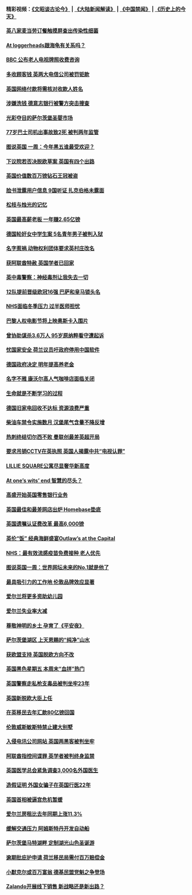 #### 精彩视频：[《文昭谈古论今》](https://github.com/gfw-breaker/wenzhao/blob/master/README.md?t=12021831) | [《大陆新闻解读》](https://github.com/gfw-breaker/ntdtv-comedy/blob/master/README.md?t=12021831) | [《中国禁闻》](https://github.com/gfw-breaker/ntdtv-news/blob/master/README.md?t=12021831) | [《历史上的今天》](https://github.com/gfw-breaker/today-in-history/blob/master/README.md?t=12021831) 

#### [英八家麦当劳订餐触摸屏查出传染性细菌](../pages/nsc974/n10886684.md?t=12021831) 

#### [At loggerheads跟海龟有关系吗？](../pages/nsc974/n10883586.md?t=12021831) 

#### [BBC 公布老人电视牌照收费咨询](../pages/nsc974/n10883556.md?t=12021831) 

#### [多收顾客钱 英两大电信公司被罚钜款](../pages/nsc974/n10883526.md?t=12021831) 

#### [英国网络付款将需核对收款人姓名](../pages/nsc974/n10883510.md?t=12021831) 

#### [涉嫌洗钱 德意志银行被警方突击搜查](../pages/nsc974/n10881516.md?t=12021831) 

#### [光彩夺目的萨尔茨堡圣婴市场](../pages/nsc974/n10881904.md?t=12021831) 

#### [77岁巴士司机出事故致2死 被判两年监管](../pages/nsc974/n10881843.md?t=12021831) 

#### [图说英国 一周：今年黑五谁最受欢迎？](../pages/nsc974/n10881815.md?t=12021831) 

#### [下议院若否决脱欧草案 英国有四个出路](../pages/nsc974/n10881130.md?t=12021831) 

#### [英国价值数百万镑钻石王冠被盗](../pages/nsc974/n10881169.md?t=12021831) 

#### [脸书泄露用户信息 9国听证 扎克伯格未露面](../pages/nsc974/n10881125.md?t=12021831) 

#### [松枝与烛光的记忆](../pages/nsc974/n10881139.md?t=12021831) 

#### [英国最高薪老板 一年赚2.65亿镑](../pages/nsc974/n10881230.md?t=12021831) 

#### [德国轮奸女中学生案 5名青年男子被判入狱](../pages/nsc974/n10880979.md?t=12021831) 

#### [名字惹祸  动物权利团体要求英村庄改名](../pages/nsc974/n10881160.md?t=12021831) 

#### [获阿联酋特赦 英国学者已回家](../pages/nsc974/n10881153.md?t=12021831) 

#### [英中毒警察：神经毒剂让我失去一切](../pages/nsc974/n10881143.md?t=12021831) 

#### [12队提前晋级欧冠16强 巴萨和皇马锁头名](../pages/nsc974/n10880196.md?t=12021831) 

#### [NHS面临冬季压力 过半医师担忧](../pages/nsc974/n10879741.md?t=12021831) 

#### [巴黎人权电影节将上映奥斯卡入围片](../pages/nsc974/n10878917.md?t=12021831) 

#### [曾协助谋杀3.6万人 95岁原纳粹看守遭起诉](../pages/nsc974/n10878873.md?t=12021831) 

#### [忧国家安全 荷兰议员吁政府停用中国软件](../pages/nsc974/n10878705.md?t=12021831) 

#### [德国政府决定 明年提高养老金](../pages/nsc974/n10877273.md?t=12021831) 

#### [名字不雅 康沃尔高人气咖啡店面临关闭](../pages/nsc974/n10877462.md?t=12021831) 

#### [生命就是不断学习的过程](../pages/nsc974/n10877459.md?t=12021831) 

#### [德国旧家电回收不达标 资源浪费严重](../pages/nsc974/n10877132.md?t=12021831) 

#### [柴油车禁令实施数月 汉堡尾气含量不降反增](../pages/nsc974/n10877082.md?t=12021831) 

#### [热刺终结切尔西不败 曼联创最差英超开局](../pages/nsc974/n10873883.md?t=12021831) 

#### [要求吊销CCTV在英执照 英国人揭露中共“电视认罪”](../pages/nsc974/n10873615.md?t=12021831) 

#### [LILLIE SQUARE公寓尽显奢华新高度](../pages/nsc974/n10873631.md?t=12021831) 

#### [At one’s wits’ end 智慧的尽头？](../pages/nsc974/n10871446.md?t=12021831) 

#### [高盛开始英国零售银行业务](../pages/nsc974/n10871431.md?t=12021831) 

#### [英国最佳和最差网店出炉 Homebase垫底](../pages/nsc974/n10871402.md?t=12021831) 

#### [英国遗嘱认证费改革 最高6,000镑](../pages/nsc974/n10871381.md?t=12021831) 

#### [英伦“饭” 经典海鲜盛宴Outlaw’s at the Capital](../pages/nsc974/n10871348.md?t=12021831) 

#### [NHS：最有效流感疫苗免费接种 老人优先](../pages/nsc974/n10871342.md?t=12021831) 

#### [图说英国一周：世界网坛未来的No.1就是他了](../pages/nsc974/n10871298.md?t=12021831) 

#### [最具吸引力的工作地 伦敦品牌效应显著](../pages/nsc974/n10871267.md?t=12021831) 

#### [爱尔兰将更多资助幼儿园](../pages/nsc974/n10870662.md?t=12021831) 

#### [爱尔兰失业率大减](../pages/nsc974/n10870646.md?t=12021831) 

#### [尊敬神明的乡土 孕育了《平安夜》](../pages/nsc974/n10870591.md?t=12021831) 

#### [萨尔茨堡湖区 上天恩赐的“纯净”山水](../pages/nsc974/n10870541.md?t=12021831) 

#### [获欧盟支持 英国脱欧方向不改](../pages/nsc974/n10868925.md?t=12021831) 

#### [英国黑色星期五 本周末“血拼”热门](../pages/nsc974/n10869011.md?t=12021831) 

#### [英国警察走私枪支毒品被判坐牢23年](../pages/nsc974/n10869001.md?t=12021831) 

#### [英国新脱欧大臣上任](../pages/nsc974/n10868995.md?t=12021831) 

#### [在英移民去年汇款80亿镑回国](../pages/nsc974/n10868991.md?t=12021831) 

#### [伦敦威斯敏斯特禁止建大别墅](../pages/nsc974/n10868984.md?t=12021831) 

#### [入侵电讯公司网站 英国两黑客被判坐牢](../pages/nsc974/n10868975.md?t=12021831) 

#### [阿联酋指控间谍罪 英学者被判终身监禁](../pages/nsc974/n10868962.md?t=12021831) 

#### [英国医学总会紧急调查3,000名外国医生](../pages/nsc974/n10868955.md?t=12021831) 

#### [造假证明 外国女骗子在英国行医22年](../pages/nsc974/n10868930.md?t=12021831) 

#### [英国首相被逼宫危机暂缓](../pages/nsc974/n10868928.md?t=12021831) 

#### [爱尔兰房租比去年同期上涨11.3%](../pages/nsc974/n10868324.md?t=12021831) 

#### [缓解交通压力 阿姆斯特丹开发自动船](../pages/nsc974/n10868300.md?t=12021831) 

#### [萨尔茨堡马特湖畔 定制湖光山色圣诞游](../pages/nsc974/n10866159.md?t=12021831) 

#### [逾期批庇护申请 荷兰移民局需付百万赔偿金](../pages/nsc974/n10865847.md?t=12021831) 

#### [小默克尔或百万富翁 德基民盟党魁之争登场](../pages/nsc974/n10865739.md?t=12021831) 

#### [Zalando开展线下销售 新战略还是新出路？](../pages/nsc974/n10866031.md?t=12021831) 

